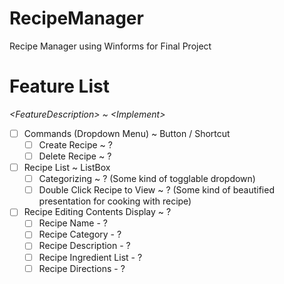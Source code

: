 # RecipeManager
 Recipe Manager using Winforms for Final Project

# Feature List
*\<FeatureDescription> ~ \<Implement>*
 - [ ] Commands (Dropdown Menu) ~ Button / Shortcut
    - [ ] Create Recipe ~ ?
    - [ ] Delete Recipe ~ ?
 - [ ] Recipe List ~ ListBox
    - [ ] Categorizing ~ ? (Some kind of togglable dropdown)
    - [ ] Double Click Recipe to View ~ ? (Some kind of beautified presentation for cooking with recipe)
 - [ ] Recipe Editing Contents Display ~ ?
    - [ ] Recipe Name - ?
    - [ ] Recipe Category - ?
    - [ ] Recipe Description - ?
    - [ ] Recipe Ingredient List - ?
    - [ ] Recipe Directions - ?